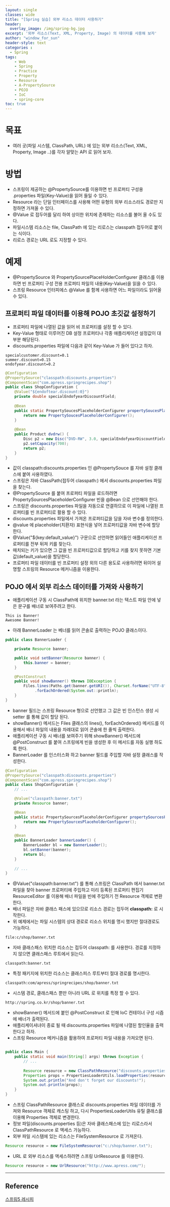 ```yaml
--- 
layout: single
classes: wide
title: "[Spring 실습] 외부 리소스 데이터 사용하기"
header:
  overlay_image: /img/spring-bg.jpg
excerpt: '외부 리소스(Text, XML, Property, Image) 의 데이터를 사용해 보자'
author: "window_for_sun"
header-style: text
categories :
  - Spring
tags:
    - Web
    - Spring
    - Practice
    - Property
    - Resource
    - A-PropertySource
    - POJO
    - IoC
    - spring-core
toc: true
---  
```


# 목표
- 여러 곳(파일 시스템, ClassPath, URL) 에 있는 외부 리소스(Text, XML, Property, Image ..)를 각자 알맞는 API 로 읽어 보자.

# 방법
- 스프링이 제공하는 @PropertySource를 이용하면 빈 프로퍼티 구성용 .properties 파일(Key-Value)을 읽어 들일 수 있다.
- Resource 라는 단일 인터페이스를 사용해 어떤 유형의 외부 리소스라도 경로만 지정하면 가져올 수 있다.
- @Value 로 접두어를 달리 하여 상이한 위치에 존재하는 리소스를 불어 올 수도 있다.
- 파일시스템 리소스는 file, ClassPath 에 있는 리로스는 classpath 접두어로 붙이는 식이다.
- 리로스 경로는 URL 로도 지정할 수 있다.

# 예제
- @PropertySource 와 PropertySourcePlaceHolderConfigurer 클래스를 이용하면 빈 프로퍼티 구성 전용 프로퍼티 파일의 내용(Key-Value)을 읽을 수 있다.
- 스프링 Resource 인터피에스 @Value 를 함께 사용하면 어느 파일이라도 읽어올 수 있다.

## 프로퍼티 파일 데이터를 이용해 POJO 초깃값 설정하기
- 프로퍼티 파일에 나열된 값을 읽어 비 프로퍼티를 설정 할 수 있다.
- Key-Value 형태로 이루어진 DB 설정 프로퍼티나 각종 애플리케이션 설정값이 대부분 해당된다.
- discounts.properties 파일에 다음과 같이 Key-Value 가 들어 있다고 하자.

```
specialcustomer.discount=0.1
summer.discount=0.15
endofyear.discount=0.2
```  

```java
@Configuration
@PropertySource("classpath:discounts.properties")
@ComponentScan("com.apress.springrecipes.shop")
public class ShopConfiguration {
	@Value("${endoftear.discount:0}")
	private double specialEndofyearDiscountField;
	
	@Bean
	public static PropertySoucesPlaceholderConfigurer propertySoucesPlaceholderConfigurer() {
		return new PropertySoucesPlaceholderConfigurer();
	}
	
	@Bean
	public Product dvdrw() {
		Disc p2 = new Disc("DVD-RW", 3.0, specialEndofyearDiscountField);
		p2.setCapacity(700);
		return p2;
	}
}
```  

- 값이 classpath:discounts.properties 인 @PropertySouce 를 자바 설정 클래스에 붙여 사용하였다.
- 스프링은 자바 ClassPath(접두어 classpath:) 에서 discounts.properties 파일을 찾는다.
- @PropertySource 를 붙여 프로퍼티 파일을 로드하려면 PropertySourcesPlaceholderConfigurer 빈을 @Bean 으로 선언해야 한다.
- 스프링은 discounts.properties 파일을 자동으로 연결하므로 이 파일에 나열된 프로퍼티를 빈 프로퍼티로 활용 할 수 있다.
- discounts.properties 파일에서 가져온 프로퍼티값을 담을 자바 변수를 정의한다.
- @value 에 placeholder(치환자) 표현식을 넣어 프로퍼티값을 자바 변수에 할당 한다.
- @Value("${key:default_value}") 구문으로 선언하면 읽어들인 애플리케이션 프로퍼티를 전부 뒤져 키를 찾는다.
- 매치되는 키가 있으면 그 값을 빈 프로퍼티값으로 할당하고 키를 찾지 못하면 기본값(default_value)을 할당한다.
- 프로퍼티 파일 데이터를 빈 프로퍼티 설정 외의 다른 용도로 사용하려면 뒤이어 설명할 스프링의 Resource 메커니즘을 이용한다.

## POJO 에서 외부 리소스 데이터를 가져와 사용하기
- 애플리케이션 구동 시 ClassPath에 위치한 banner.txt 라는 텍스트 파일 안에 넣은 문구를 배너로 보여주려고 한다.

```
This is Banner!
Awesome Banner!
```  

- 아래 BannerLoader 는 베너를 읽어 콘솔로 출력하는 POJO 클래스이다.

```java
public class BannerLoader {

    private Resource banner;

    public void setBanner(Resource banner) {
        this.banner = banner;
    }

    @PostConstruct
    public void showBanner() throws IOException {
        Files.lines(Paths.get(banner.getURI()), Charset.forName("UTF-8"))
             .forEachOrdered(System.out::println);
    }
}
```  

- banner 필드는 스프링 Resource 형으로 선언했고 그 값은 빈 인스턴스 생성 시 setter 를 통해 값이 할당 된다.
- showBanner() 메서드는 Files 클래스의 lines(), forEachOrdered() 메서드를 이용해서 배너 파일의 내용을 차례대로 읽어 콘솔에 한 줄씩 출력한다.
- 애플리케이션 구동 시 배너를 보여주기 위해 showBanner() 메서드에 @PostConstruct 를 붙여 스프링에게 빈을 생성한 후 이 메서드를 자동 실행 하도록 한다.
- BannerLoader 를 인스터스화 하고 banner 필드를 주입할 자바 설정 클래스를 작성한다.

```java
@Configuration
@PropertySource("classpath:discounts.properties")
@ComponentScan("com.apress.springrecipes.shop")
public class ShopConfiguration {
	// ...

    @Value("classpath:banner.txt")
    private Resource banner;

    @Bean
    public static PropertySourcesPlaceholderConfigurer propertySourcesPlaceholderConfigurer() {
        return new PropertySourcesPlaceholderConfigurer();
    }

    @Bean
    public BannerLoader bannerLoader() {
        BannerLoader bl = new BannerLoader();
        bl.setBanner(banner);
        return bl;
    }
    
    // ...
}
```  

- @Value("classpath:banner.txt") 를 통해 스프링은 ClassPath 에서 banner.txt 파일을 찾아 banner 프로퍼티에 주입하고 미리 등록된 프로퍼티 편집기 ResourceEditor 를 이용해 배너 파일을 빈에 주입하기 전 Resource 객체로 변환한다.
- 배너 파일은 자바 클래스 패스에 있으므로 리소스 경로는 접두어 **classpath:** 로 시작한다.
- 위 예제에서는 파일 시스템의 상대 경로로 리소스 위치를 명시 했지만 절대경로도 가능하다.

```
file:c/shop/banner.txt
```  

- 자바 클래스패스 위치한 리소스는 접두어 classpath: 를 사용한다. 경로를 지정하지 않으면 클래스패스 루트에서 읽는다.

```
classpath:banner.txt
```  

- 특정 패키지에 위치한 리소스는 클래스피스 루트부터 절대 경로를 명시한다.

```
classpath:com/apress/springrecipes/shop/banner.txt
```  

- 시스템 경로, 클래스패스 뿐만 아니라 URL 로 위치를 특정 할 수 있다.

```
http://spring.co.kr/shop/banner.txt
```  

- showBanner() 메서드에 붙인 @PostConstruct 로 인해 IoC 컨테이너 구성 시즘에 배너가 출력된다.
- 애플리케이셔녀이 종료 될 때 discounts.properties 파일에 나열된 할인율을 출력한다고 하자.
- 스프링 Resource 메커니즘을 활용하여 프로퍼티 파일 내용을 가져오면 된다.

```java

public class Main {
    public static void main(String[] args) throws Exception {
    	// ...
    	
        Resource resource = new ClassPathResource("discounts.properties");
        Properties props = PropertiesLoaderUtils.loadProperties(resource);
        System.out.println("And don't forget our discounts!");
        System.out.println(props);
    }
}
```  

- 스프링 ClassPathResource 클래스로 discounts.properties 파일 데이터를 가져와 Resource 객체로 캐스팅 하고, 다시 PropertiesLoaderUtils 유틸 클래스를 이용해 Properties 객체로 변경한다.
- 정보 파일(discounts.properties 등)은 자바 클래스패스에 있는 리로스라서 ClassPathResource 로 액세스 가능하다.
- 외부 파일 시스템에 있는 리소스는 FileSystemResource 로 가져온다.

```java
Resource resource = new FileSystemResource("c:/shop/banner.txt");
```  

- URL 로 외부 리소스를 액세스하려면 스프링 UrlResource 를 이용한다.

```java
Resource resource = new UrlResource("http://www.apress.com/");
```  

---
## Reference
[스프링5 레시피](https://book.naver.com/bookdb/book_detail.nhn?bid=13911953)  
